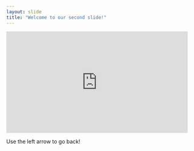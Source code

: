 ```yaml
---
layout: slide
title: "Welcome to our second slide!"
---
```

<iframe src="https://giphy.com/embed/l4Epf0KwYUQY5DcGc" width="480" height="270" frameBorder="0" class="giphy-embed" allowFullScreen></iframe><p><a href="https://giphy.com/gifs/portlandia-season-7-episode-4-l4Epf0KwYUQY5DcGc"></a></p>Use the left arrow to go back!
